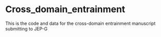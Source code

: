 # Cross_domain_entrainment
This is the code and data for the cross-domain entrainment manuscript submitting to JEP-G
